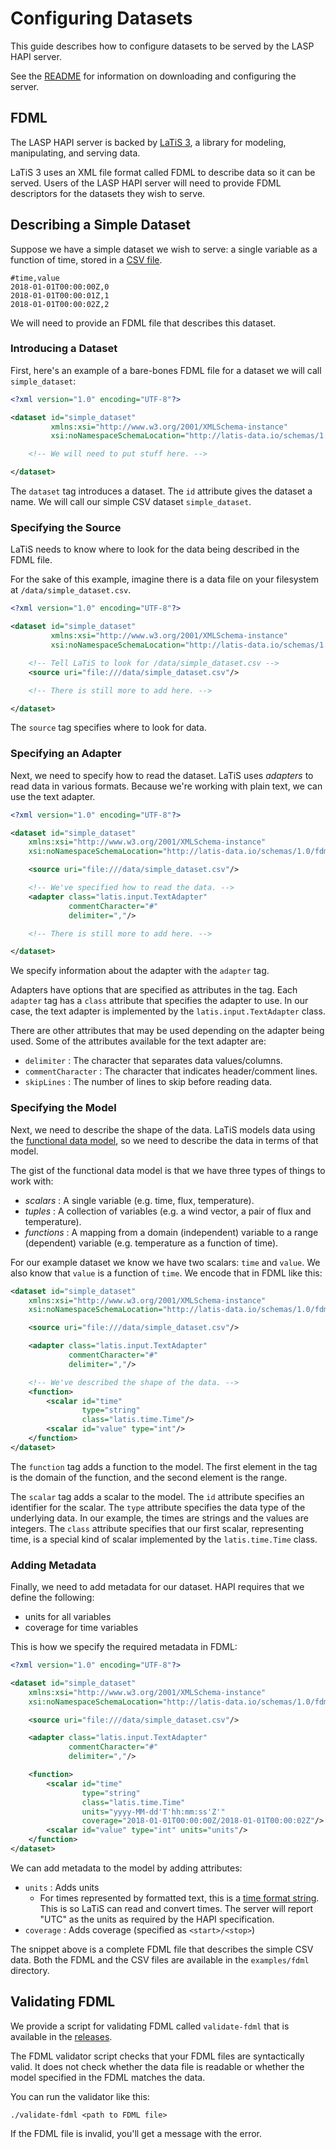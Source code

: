 # Configuring Datasets

This guide describes how to configure datasets to be served by the
LASP HAPI server.

See the [README][readme] for information on downloading and
configuring the server.

## FDML

The LASP HAPI server is backed by [LaTiS 3][latis-3], a library for
modeling, manipulating, and serving data.

LaTiS 3 uses an XML file format called FDML to describe data so it can
be served. Users of the LASP HAPI server will need to provide FDML
descriptors for the datasets they wish to serve.

## Describing a Simple Dataset

Suppose we have a simple dataset we wish to serve: a single variable
as a function of time, stored in a [CSV file][csv].

```
#time,value
2018-01-01T00:00:00Z,0
2018-01-01T00:00:01Z,1
2018-01-01T00:00:02Z,2
```

We will need to provide an FDML file that describes this dataset.

### Introducing a Dataset

First, here's an example of a bare-bones FDML file for a dataset we
will call `simple_dataset`:

```xml
<?xml version="1.0" encoding="UTF-8"?>

<dataset id="simple_dataset"
         xmlns:xsi="http://www.w3.org/2001/XMLSchema-instance"
         xsi:noNamespaceSchemaLocation="http://latis-data.io/schemas/1.0/fdml-with-text-adapter.xsd">

    <!-- We will need to put stuff here. -->

</dataset>
```

The `dataset` tag introduces a dataset. The `id` attribute gives the
dataset a name. We will call our simple CSV dataset `simple_dataset`.

### Specifying the Source

LaTiS needs to know where to look for the data being described in the
FDML file.

For the sake of this example, imagine there is a data file on your
filesystem at `/data/simple_dataset.csv`.

```xml
<?xml version="1.0" encoding="UTF-8"?>

<dataset id="simple_dataset"
         xmlns:xsi="http://www.w3.org/2001/XMLSchema-instance"
         xsi:noNamespaceSchemaLocation="http://latis-data.io/schemas/1.0/fdml-with-text-adapter.xsd">

    <!-- Tell LaTiS to look for /data/simple_dataset.csv -->
    <source uri="file:///data/simple_dataset.csv"/>

    <!-- There is still more to add here. -->

</dataset>
```

The `source` tag specifies where to look for data.

### Specifying an Adapter

Next, we need to specify how to read the dataset. LaTiS uses
*adapters* to read data in various formats. Because we're working with
plain text, we can use the text adapter.

```xml
<?xml version="1.0" encoding="UTF-8"?>

<dataset id="simple_dataset"
    xmlns:xsi="http://www.w3.org/2001/XMLSchema-instance"
    xsi:noNamespaceSchemaLocation="http://latis-data.io/schemas/1.0/fdml-with-text-adapter.xsd">

    <source uri="file:///data/simple_dataset.csv"/>

    <!-- We've specified how to read the data. -->
    <adapter class="latis.input.TextAdapter"
             commentCharacter="#"
             delimiter=","/>

    <!-- There is still more to add here. -->

</dataset>
```

We specify information about the adapter with the `adapter` tag.

Adapters have options that are specified as attributes in the tag.
Each `adapter` tag has a `class` attribute that specifies the adapter
to use. In our case, the text adapter is implemented by the
`latis.input.TextAdapter` class.

There are other attributes that may be used depending on the adapter
being used. Some of the attributes available for the text adapter are:

- `delimiter` : The character that separates data values/columns.
- `commentCharacter` : The character that indicates header/comment
  lines.
- `skipLines` : The number of lines to skip before reading data.

### Specifying the Model

Next, we need to describe the shape of the data. LaTiS models data
using the [functional data model][fdm], so we need to describe the data in
terms of that model.

The gist of the functional data model is that we have three types of
things to work with:

- *scalars* : A single variable (e.g. time, flux, temperature).
- *tuples* : A collection of variables (e.g. a wind vector, a pair of
  flux and temperature).
- *functions* : A mapping from a domain (independent) variable to a
  range (dependent) variable (e.g. temperature as a function of time).

For our example dataset we know we have two scalars: `time` and
`value`. We also know that `value` is a function of `time`. We encode
that in FDML like this:

```xml
<dataset id="simple_dataset"
    xmlns:xsi="http://www.w3.org/2001/XMLSchema-instance"
    xsi:noNamespaceSchemaLocation="http://latis-data.io/schemas/1.0/fdml-with-text-adapter.xsd">

    <source uri="file:///data/simple_dataset.csv"/>

    <adapter class="latis.input.TextAdapter"
             commentCharacter="#"
             delimiter=","/>

    <!-- We've described the shape of the data. -->
    <function>
        <scalar id="time"
                type="string"
                class="latis.time.Time"/>
        <scalar id="value" type="int"/>
    </function>
</dataset>
```

The `function` tag adds a function to the model. The first element in
the tag is the domain of the function, and the second element is the
range.

The `scalar` tag adds a scalar to the model. The `id` attribute
specifies an identifier for the scalar. The `type` attribute specifies
the data type of the underlying data. In our example, the times are
strings and the values are integers. The `class` attribute specifies
that our first scalar, representing time, is a special kind of scalar
implemented by the `latis.time.Time` class.

### Adding Metadata

Finally, we need to add metadata for our dataset. HAPI requires that
we define the following:

- units for all variables
- coverage for time variables

This is how we specify the required metadata in FDML:

```xml
<?xml version="1.0" encoding="UTF-8"?>

<dataset id="simple_dataset"
    xmlns:xsi="http://www.w3.org/2001/XMLSchema-instance"
    xsi:noNamespaceSchemaLocation="http://latis-data.io/schemas/1.0/fdml-with-text-adapter.xsd">

    <source uri="file:///data/simple_dataset.csv"/>

    <adapter class="latis.input.TextAdapter"
             commentCharacter="#"
             delimiter=","/>

    <function>
        <scalar id="time"
                type="string"
                class="latis.time.Time"
                units="yyyy-MM-dd'T'hh:mm:ss'Z'"
                coverage="2018-01-01T00:00:00Z/2018-01-01T00:00:02Z"/>
        <scalar id="value" type="int" units="units"/>
    </function>
</dataset>
```

We can add metadata to the model by adding attributes:

- `units` : Adds units
  - For times represented by formatted text, this is a [time format
    string][java-sdf]. This is so LaTiS can read and convert times.
    The server will report "UTC" as the units as required by the HAPI
    specification.
- `coverage` : Adds coverage (specified as `<start>/<stop>`)

The snippet above is a complete FDML file that describes the simple
CSV data. Both the FDML and the CSV files are available in the
`examples/fdml` directory.

## Validating FDML

We provide a script for validating FDML called `validate-fdml` that is
available in the [releases][releases].

The FDML validator script checks that your FDML files are
syntactically valid. It does not check whether the data file is
readable or whether the model specified in the FDML matches the data.

You can run the validator like this:

```
./validate-fdml <path to FDML file>
```

If the FDML file is invalid, you'll get a message with the error.

[csv]: ../examples/fdml/simple_dataset.csv
[fdm]: https://github.com/latis-data/latis/wiki/LaTiS-Data-Model
[fdml]: ../examples/fdml/simple_dataset.fdml
[hapi-spec]: https://github.com/hapi-server/data-specification/blob/master/hapi-2.1.0/HAPI-data-access-spec-2.1.0.md
[java-sdf]: https://docs.oracle.com/en/java/javase/11/docs/api/java.base/java/text/SimpleDateFormat.html
[latis-3]: https://github.com/latis-data/latis3
[readme]: ../README.md
[releases]: https://github.com/lasp/hapi-server/releases
